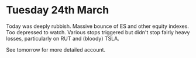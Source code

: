 # Tuesday 24th March

Today was deeply rubbish. Massive bounce of ES and other equity indexes. Too depressed to watch.
Various stops triggered but didn't stop fairly heavy losses, particularly on RUT and (bloody) TSLA.

See tomorrow for more detailed account.

